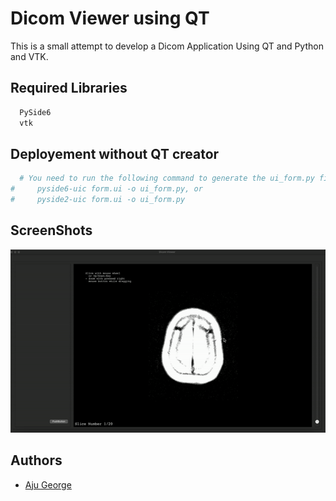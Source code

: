 
# Dicom Viewer using QT

This is a small attempt to develop a Dicom Application Using QT and Python and VTK.


## Required Libraries



```bash
  PySide6
  vtk
```


## Deployement without QT creator 



```bash
  # You need to run the following command to generate the ui_form.py file
#     pyside6-uic form.ui -o ui_form.py, or
#     pyside2-uic form.ui -o ui_form.py
```


## ScreenShots
![Logo](https://github.com/ajugeorge97/Dicomvieweqt/blob/main/Images/update.gif)



## Authors

- [Aju George](https://github.com/ajugeorge93)

